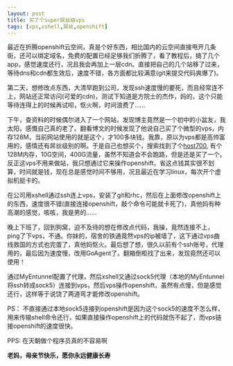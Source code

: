 ```yaml
---
layout: post
title: 买了个super屌丝级vps
tags: [vps,xshell,屌丝,openshift]
---
```


最近在折腾openshift云空间，真是个好东西，相比国内的云空间直接甩开几条街，还可以绑定域名，免费的配置已经足够我们折腾了，看了教程后，搞了几个app，感觉速度还行，况且我会再加上一层cdn。直接把自己的几个站移了过来，等待dns和cdn都生效后，速度不错，各方面都比较满意(git来提交代码爽爆了)。

<!--more-->

第二天，想修改点东西，大清早跑到公司，发现ssh速度慢的要死，而且经常连不上，网站还正常访问(可爱的cdn)，测试下知道是方院士的杰作，妈的，这个只能等待连得上的时候再试呗，怄火啊，时间浪费了......

下午，查资料的时候偶尔进入了一个网站，发现博主竟然是一个初中的小盆友，我太阳，感慨自己真的老了。翻看博文的时候发现了他说自己买了个微型的vps，内存128M，当前网站使用的就是这个，才100多块钱。我靠，原以为vps都是高帅富用的，感情还有屌丝级别的啊。于是自己也想买个，搜索找到了个[host700][1], 有个128M内存，10G空间，400G流量，虽然不知道会不会跑路，但是还是买了一个。反正这vps不用来做站，我只想通过它来操作openshift，省这点钱其实很不划算，时间就是钱，现在总是感觉时间不够用，况且最近在学习linux，每次开个虚拟机挺卡的。

在公司用xshell通过ssh连上vps，安装了git和rhc，然后在上面修改openshift上的东西，速度很不错(直接连接openshift，敲个命令可能就卡死了)，真他妈有种高潮的感觉，咳咳，我是男的......

晚上下班了，回到狗窝，迫不及待的想在修改点代码，我操，竟然连接不上，ping了下vps，不通。你妹的，宿舍的铁通竟然vps的ip被墙了，这下通过vps曲线救国的方式也完蛋了，真他妈怄火。最后想了想，很久以前有个ssh账号，代理用的，最后因为速度慢，改用GoAgent了。翻箱倒柜找了出来，发现竟然还可以使用！

通过MyEntunnel配置了代理，然后xshell又通过sock5代理（本地的MyEntunnel将ssh转成sock5）连接到vps，然后vps操作openshift，虽然有点慢，但是感觉还行，这样等于说饶了两道弯才能修改openshift。  

PS： 不直接通过本地sock5连接到openshift是因为这个sock5的速度不怎么样，用来传输shell命令还行，如果直接操作openshift上的代码就伤不起了，而vps链接openshift的速度很快。  

PPS: 在天朝做个程序员真的不容易啊

**老妈，母亲节快乐，愿你永远健康长寿**

[1]: https://manager.host700.com/aff.php?aff=274






